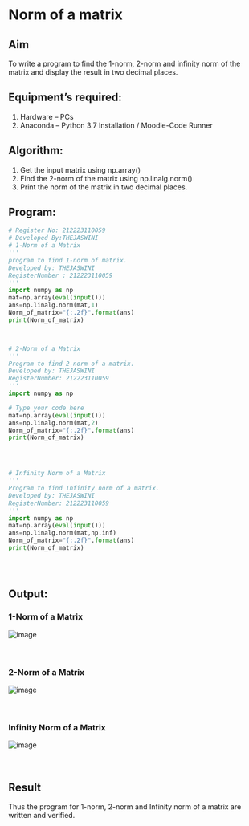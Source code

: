 # Norm of a matrix
## Aim
To write a program to find the 1-norm, 2-norm and infinity norm of the matrix and display the result in two decimal places.
## Equipment’s required:
1.	Hardware – PCs
2.	Anaconda – Python 3.7 Installation / Moodle-Code Runner
## Algorithm:
1. Get the input matrix using np.array()   
2. Find the 2-norm of the matrix using np.linalg.norm()
3. Print the norm of the matrix in two decimal places.
## Program:
```Python
# Register No: 212223110059
# Developed By:THEJASWINI
# 1-Norm of a Matrix
'''
program to find 1-norm of matrix.
Developed by: THEJASWINI
RegisterNumber : 212223110059
'''
import numpy as np
mat=np.array(eval(input()))
ans=np.linalg.norm(mat,1)
Norm_of_matrix="{:.2f}".format(ans)
print(Norm_of_matrix)



# 2-Norm of a Matrix
'''
Program to find 2-norm of a matrix.
Developed by: THEJASWINI
RegisterNumber: 212223110059
'''
import numpy as np

# Type your code here
mat=np.array(eval(input()))
ans=np.linalg.norm(mat,2)
Norm_of_matrix="{:.2f}".format(ans)
print(Norm_of_matrix)




# Infinity Norm of a Matrix
'''
Program to find Infinity norm of a matrix.
Developed by: THEJASWINI
RegisterNumber: 212223110059
'''
import numpy as np
mat=np.array(eval(input()))
ans=np.linalg.norm(mat,np.inf)
Norm_of_matrix="{:.2f}".format(ans)
print(Norm_of_matrix)





```
## Output:
### 1-Norm of a Matrix
![image](https://github.com/thejaswinidhanaraj/Norm-of-a-matrix/assets/148514511/30044a61-74ca-4a35-a1f7-7e67dbe5e81b)
<br>
<br>
<br>

### 2-Norm of a Matrix
![image](https://github.com/thejaswinidhanaraj/Norm-of-a-matrix/assets/148514511/58695391-5b09-46ea-be03-8b9f173864ec)
<br>
<br>
<br>

### Infinity Norm of a Matrix
![image](https://github.com/thejaswinidhanaraj/Norm-of-a-matrix/assets/148514511/36457c13-4f27-4177-b0f3-71bf19790d4f)
<br>
<br>
<br>

## Result
Thus the program for 1-norm, 2-norm and Infinity norm of a matrix are written and verified.
